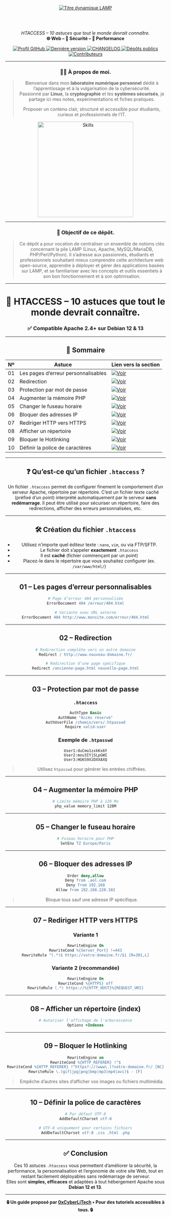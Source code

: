 <div align="center">

  <br></br>
  
  <p align="center">
    <a href="https://github.com/0xCyberLiTech">
      <img src="https://readme-typing-svg.herokuapp.com?font=JetBrains+Mono&size=50&duration=6000&pause=1000000000&color=FF0048&center=true&vCenter=true&width=1100&lines=%3ELAMP_" alt="Titre dynamique LAMP" />
    </a>
  </p>

  <br></br>

  <p align="center">
    <em>HTACCESS – 10 astuces que tout le monde devrait connaître.</em><br>
    <b>🌐 Web – 🔐 Sécurité – 🚀 Performance</b>
  </p>

  <p align="center">
    <a href="https://github.com/0xCyberLiTech">
      <img src="https://img.shields.io/badge/Profil-GitHub-181717?logo=github&style=flat-square" alt="Profil GitHub" />
    </a>
    <a href="https://github.com/0xCyberLiTech/Apache2/releases/latest">
      <img src="https://img.shields.io/github/v/release/0xCyberLiTech/Apache2?label=version&style=flat-square&color=blue" alt="Dernière version" />
    </a>
    <a href="https://github.com/0xCyberLiTech/Apache2/blob/main/CHANGELOG.md">
      <img src="https://img.shields.io/badge/📄%20Changelog-Apache2-blue?style=flat-square" alt="CHANGELOG" />
    </a>
    <a href="https://github.com/0xCyberLiTech?tab=repositories">
      <img src="https://img.shields.io/badge/Dépôts-publics-blue?style=flat-square" alt="Dépôts publics" />
    </a>
    <a href="https://github.com/0xCyberLiTech/Apache2/graphs/contributors">
      <img src="https://img.shields.io/badge/👥%20Contributeurs-cliquez%20ici-007ec6?style=flat-square" alt="Contributeurs" />
    </a>
  </p>

<div align="center">

---

### 👨‍💻 **À propos de moi.**

> Bienvenue dans mon **laboratoire numérique personnel** dédié à l’apprentissage et à la vulgarisation de la cybersécurité.  
> Passionné par **Linux**, la **cryptographie** et les **systèmes sécurisés**, je partage ici mes notes, expérimentations et fiches pratiques.  
>  
 > Proposer un contenu clair, structuré et accessible pour étudiants, curieux et professionnels de l’IT.  

<p align="center">
  <a href="https://github.com/0xCyberLiTech" target="_blank" rel="noopener">
    <img src="https://skillicons.dev/icons?i=linux,debian,bash,docker,nginx,git,vim" alt="Skills" alt="Logo techno" width="300">
  </a>
</p>

---

### 🎯 **Objectif de ce dépôt.**

> Ce dépôt a pour vocation de centraliser un ensemble de notions clés concernant la pile LAMP (Linux, Apache, MySQL/MariaDB, PHP/Perl/Python). Il s’adresse aux passionnés, étudiants et professionnels souhaitant
> mieux comprendre cette architecture web open-source, apprendre à déployer et gérer des applications basées sur LAMP, et se familiariser avec les concepts et outils essentiels à son bon fonctionnement et à son
> optimisation.

---

# 🔐 HTACCESS – 10 astuces que tout le monde devrait connaître.
### ✅ Compatible Apache 2.4+ sur Debian 12 & 13

---

## 📑 Sommaire

| Nº  | Astuce                                     | Lien vers la section                           |
|-----|--------------------------------------------|-----------------------------------------------|
| 01  | Les pages d’erreur personnalisables        | [![Voir](https://img.shields.io/badge/Voir-01-blue)](#balise-01)       |
| 02  | Redirection                                | [![Voir](https://img.shields.io/badge/Voir-02-blue)](#balise-02)       |
| 03  | Protection par mot de passe                | [![Voir](https://img.shields.io/badge/Voir-03-blue)](#balise-03)       |
| 04  | Augmenter la mémoire PHP                   | [![Voir](https://img.shields.io/badge/Voir-04-blue)](#balise-04)       |
| 05  | Changer le fuseau horaire                  | [![Voir](https://img.shields.io/badge/Voir-05-blue)](#balise-05)       |
| 06  | Bloquer des adresses IP                    | [![Voir](https://img.shields.io/badge/Voir-06-blue)](#balise-06)       |
| 07  | Rediriger HTTP vers HTTPS                  | [![Voir](https://img.shields.io/badge/Voir-07-blue)](#balise-07)       |
| 08  | Afficher un répertoire                     | [![Voir](https://img.shields.io/badge/Voir-08-blue)](#balise-08)       |
| 09  | Bloquer le Hotlinking                      | [![Voir](https://img.shields.io/badge/Voir-09-blue)](#balise-09)       |
| 10  | Définir la police de caractères            | [![Voir](https://img.shields.io/badge/Voir-10-blue)](#balise-10)       |

---

## ❓ Qu’est-ce qu’un fichier `.htaccess` ?

Un fichier `.htaccess` permet de configurer finement le comportement d’un serveur Apache, répertoire par répertoire. C’est un fichier texte caché (préfixé d’un point) interprété automatiquement par le serveur **sans redémarrage**. Il peut être utilisé pour sécuriser un répertoire, faire des redirections, afficher des erreurs personnalisées, etc.

---

## 🛠️ Création du fichier `.htaccess`

- Utilisez n’importe quel éditeur texte : `nano`, `vim`, ou via FTP/SFTP.
- Le fichier doit s’appeler **exactement** `.htaccess`
- Il est **caché** (fichier commençant par un point)
- Placez-le dans le répertoire que vous souhaitez configurer (ex. `/var/www/html/`)

---

<a name="balise-01"></a>
## 01 – Les pages d’erreur personnalisables

```apache
# Page d’erreur 404 personnalisée
ErrorDocument 404 /erreur/404.html

# Variante avec URL externe
ErrorDocument 404 http://www.monsite.com/erreur/404.html
```

---

<a name="balise-02"></a>
## 02 – Redirection

```apache
# Redirection complète vers un autre domaine
Redirect / http://www.nouveau-domaine.fr/

# Redirection d’une page spécifique
Redirect /ancienne-page.html nouvelle-page.html
```

---

<a name="balise-03"></a>
## 03 – Protection par mot de passe

### `.htaccess`

```apache
AuthType Basic
AuthName "Accès réservé"
AuthUserFile /chemin/vers/.htpasswd
Require valid-user
```

### Exemple de `.htpasswd`

```text
User1:duCmo1zxkKx6Y
User2:mou3IYjSLpGWI
User3:HGKS9XzDXXAXQ
```

> Utilisez `htpasswd` pour générer les entrées chiffrées.

---

<a name="balise-04"></a>
## 04 – Augmenter la mémoire PHP

```apache
# Limite mémoire PHP à 128 Mo
php_value memory_limit 128M
```

---

<a name="balise-05"></a>
## 05 – Changer le fuseau horaire

```apache
# Fuseau horaire pour PHP
SetEnv TZ Europe/Paris
```

---

<a name="balise-06"></a>
## 06 – Bloquer des adresses IP

```apache
Order deny,allow
Deny from .aol.com
Deny from 192.168
Allow from 192.168.220.102
```

> Bloque tous sauf une adresse IP spécifique.

---

<a name="balise-07"></a>
## 07 – Rediriger HTTP vers HTTPS

### Variante 1

```apache
RewriteEngine On
RewriteCond %{Server_Port} !=443
RewriteRule ^(.*)$ https://votre-domaine.fr/$1 [R=301,L]
```

### Variante 2 (recommandée)

```apache
RewriteEngine On
RewriteCond %{HTTPS} off
RewriteRule (.*) https://%{HTTP_HOST}%{REQUEST_URI}
```

---

<a name="balise-08"></a>
## 08 – Afficher un répertoire (index)

```apache
# Autoriser l'affichage de l'arborescence
Options +Indexes
```

---

<a name="balise-09"></a>
## 09 – Bloquer le Hotlinking

```apache
RewriteEngine on
RewriteCond %{HTTP_REFERER} !^$
RewriteCond %{HTTP_REFERER} !^https?://(www\.)?votre-domaine.fr/ [NC]
RewriteRule \.(gif|jpg|png|bmp|mp3|mp4|avi)$ - [F]
```

> Empêche d’autres sites d’afficher vos images ou fichiers multimédia.

---

<a name="balise-10"></a>
## 10 – Définir la police de caractères

```apache
# Par défaut UTF-8
AddDefaultCharset utf-8

# UTF-8 uniquement pour certains fichiers
AddDefaultCharset utf-8 .css .html .php
```

---

## ✅ Conclusion

Ces 10 astuces `.htaccess` vous permettent d’améliorer la sécurité, la performance, la personnalisation et l’ergonomie de votre site Web, tout en restant facilement déployables sans redémarrage de serveur.  
Elles sont **simples, efficaces** et adaptées à tout hébergement Apache sous **Debian 12 et 13**.

---

<p align="center">
  <b>🔒 Un guide proposé par <a href="https://github.com/0xCyberLiTech">0xCyberLiTech</a> • Pour des tutoriels accessibles à tous. 🔒</b>
</p>
